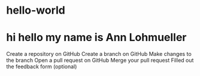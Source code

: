 # hello-world
# hi hello my name is Ann Lohmueller


 Create a repository on GitHub
 Create a branch on GitHub
 Make changes to the branch
 Open a pull request on GitHub
 Merge your pull request
 Filled out the feedback form (optional)
